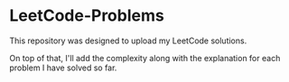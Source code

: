 # LeetCode-Problems

This repository was designed to upload my LeetCode solutions. 

On top of that, I'll add the complexity along with the explanation for each problem I have solved so far.
